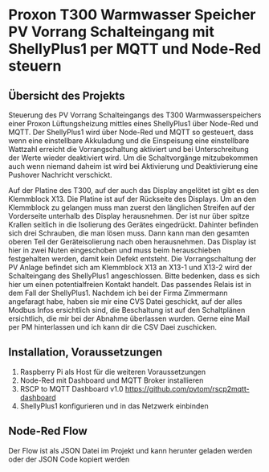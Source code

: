 # Proxon T300 Warmwasser Speicher PV Vorrang Schalteingang mit ShellyPlus1 per MQTT und Node-Red steuern

## Übersicht des Projekts
Steuerung des PV Vorrang Schalteingangs des T300 Warmwasserspeichers einer Proxon Lüftungsheizung mittles eines ShellyPlus1 über Node-Red und MQTT.
Der ShellyPlus1 wird über Node-Red und MQTT so gesteuert, dass wenn eine einstellbare Akkuladung und die Einspeisung eine einstellbare Wattzahl erreicht die Vorrangschaltung aktiviert und bei Unterschreitung der Werte wieder deaktiviert wird.
Um die Schaltvorgänge mitzubekommen auch wenn niemand daheim ist wird bei Aktivierung und Deaktivierung eine Pushover Nachricht verschickt.

Auf der Platine des T300, auf der auch das Display angelötet ist gibt es den Klemmblock X13. Die Platine ist auf der Rückseite des Displays. Um an den Klemmblock zu gelangen muss man zuerst den länglichen Streifen auf der Vorderseite unterhalb des Display herausnehmen. Der ist nur über spitze Krallen seitlich in die Isolierung des Gerätes eingedrückt. Dahinter befinden sich drei Schrauben, die man lösen muss. Dann kann man den gesamten oberen Teil der Geräteisolierung nach oben herausnehmen. Das Display ist hier in zwei Nuten eingeschoben und muss beim herauschieben festgehalten werden, damit kein Defekt entsteht.
Die Vorrangschaltung der PV Anlage befindet sich am Klemmblock X13 an X13-1 und X13-2 wird der Schalteingang des ShellyPlus1 angeschlossen. Bitte bedenken, dass es sich hier um einen potentialfreien Kontakt handelt. Das passendes Relais ist in dem Fall der ShellyPlus1. Nachdem ich bei der Firma Zimmermann angefaragt habe, haben sie mir eine CVS Datei geschickt, auf der alles Modbus Infos ersichtlich sind, die Beschaltung ist auf den Schaltplänen ersichtlich, die mir bei der Abnahme überlassen wurden. Gerne eine Mail per PM hinterlassen und ich kann dir die CSV Daei zuschicken.

## Installation, Voraussetzungen
1. Raspberry Pi als Host für die weiteren Voraussetzungen
2. Node-Red mit Dashboard und MQTT Broker installieren
3. RSCP to MQTT Dashboard v1.0
   https://github.com/pvtom/rscp2mqtt-dashboard
4. ShellyPlus1 konfigurieren und in das Netzwerk einbinden

## Node-Red Flow
Der Flow ist als JSON Datei im Projekt und kann herunter geladen werden oder der JSON Code kopiert werden

